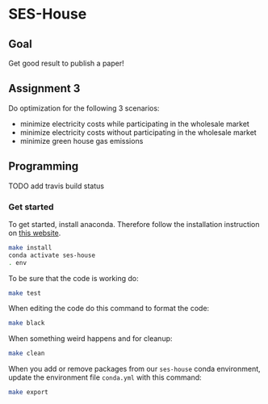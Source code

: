 # SES-House

## Goal
Get good result to publish a paper!

## Assignment 3

Do optimization for the following 3 scenarios:
* minimize electricity costs while participating in the wholesale market
* minimize electricity costs without participating in the wholesale market
* minimize green house gas emissions


## Programming

TODO add travis build status

### Get started

To get started, install anaconda. Therefore follow the installation instruction
on [this website](https://docs.anaconda.com/anaconda/install/linux/).
```bash
make install
conda activate ses-house
. env
```

To be sure that the code is working do:
```bash
make test
```

When editing the code do this command to format the code:
```bash
make black
```

When something weird happens and for cleanup:
```bash
make clean
```

When you add or remove packages from our `ses-house` conda environment, update
the environment file `conda.yml` with this command:
```bash
make export
```
